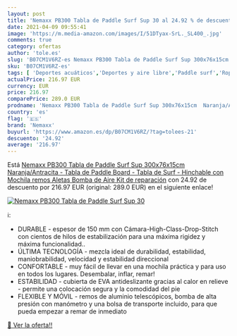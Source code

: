 ```yaml
---
layout: post
title: 'Nemaxx PB300 Tabla de Paddle Surf Sup 30 al 24.92 % de descuento'
date: 2021-04-09 09:55:41
image: 'https://m.media-amazon.com/images/I/51DTyax-SrL._SL400_.jpg'
comments: true
category: ofertas
author: 'tole.es'
slug: 'B07CM1V6RZ-es Nemaxx PB300 Tabla de Paddle Surf Sup 300x76x15cm...'
sku: 'B07CM1V6RZ-es'
tags: [ 'Deportes acuáticos','Deportes y aire libre','Paddle surf','Ropa y equipo para deportes','Tablas hinchables de paddle surf','mochila','nemaxx', ]
actualPrice: 216.97 EUR
currency: EUR
price: 216.97
comparePrice: 289.0 EUR
prodname: 'Nemaxx PB300 Tabla de Paddle Surf Sup 300x76x15cm  Naranja/Antracita - Tabla de Paddle Board - Tabla de Surf - Hinchable con Mochila  remos  Aletas  Bomba de Aire  Kit de reparación'
country: 'es'
flag: '🇪🇸'
brand: 'Nemaxx'
buyurl: 'https://www.amazon.es/dp/B07CM1V6RZ/?tag=tolees-21'
descuento: '24.92'
average: '216.97'
---
```


Está [Nemaxx PB300 Tabla de Paddle Surf Sup 300x76x15cm  Naranja/Antracita - Tabla de Paddle Board - Tabla de Surf - Hinchable con Mochila  remos  Aletas  Bomba de Aire  Kit de reparación](https://www.amazon.es/dp/B07CM1V6RZ/?tag=tolees-21) con 24.92 de descuento por 216.97 EUR (original: 289.0 EUR) en el siguiente enlace!

[![Nemaxx PB300 Tabla de Paddle Surf Sup 30](https://m.media-amazon.com/images/I/51DTyax-SrL._SL400_.jpg)](https://www.amazon.es/dp/B07CM1V6RZ/?tag=tolees-21)

ℹ️:

- DURABLE - espesor de 150 mm con Cámara-High-Class-Drop-Stitch con cientos de hilos de estabilización para una máxima rigidez y máxima funcionalidad..
- ÚLTIMA TECNOLOGÍA - mezcla ideal de durabilidad, estabilidad, maniobrabilidad, velocidad y estabilidad direccional
- CONFORTABLE - muy fácil de llevar en una mochila práctica y para uso en todos los lugares. Desembalar, inflar, remar!
- ESTABILIDAD - cubierta de EVA antideslizante gracias al calor en relieve - permite una colocación segura y la comodidad del pie
- FLEXIBLE Y MÓVIL - remos de aluminio telescópicos, bomba de alta presión con manómetro y una bolsa de transporte incluido, para que pueda empezar a remar de inmediato

[🛒 Ver la oferta!!](https://www.amazon.es/dp/B07CM1V6RZ/?tag=tolees-21)
